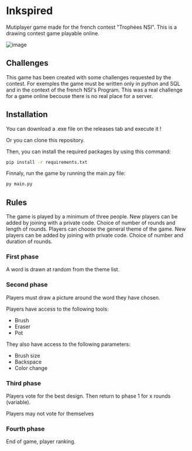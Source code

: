 # Inkspired
 
Mutiplayer game made for the french contest "Trophées NSI". This is a drawing contest game playable online.

![image](https://github.com/user-attachments/assets/f1efa975-c68b-42c7-a7e5-c32936b214cb)

## Challenges

This game has been created with some challenges requested by the contest. For exemples the game must be written only in python and SQL and in the context of the french NSI's Program. This was a real challenge for a game online becouse there is no real place for a server.

## Installation

You can download a .exe file on the releases tab and execute it !

Or you can clone this repository.

Then, you can install the required packages by using this command:

```BASH
pip install -r requirements.txt
```

Finnaly, run the game by running the main.py file:
```BASH
py main.py
```
## Rules

The game is played by a minimum of three people. New players can be added by joining with a private code. Choice of number of rounds and length of rounds. Players can choose the general theme of the game. New players can be added by joining with private code. Choice of number and duration of rounds.

### First phase 

A word is drawn at random from the theme list.

### Second phase

Players must draw a picture around the word they have chosen.

Players have access to the following tools:

- Brush
- Eraser
- Pot

They also have access to the following parameters:

- Brush size
- Backspace
- Color change

### Third phase

Players vote for the best design. Then return to phase 1 for x rounds (variable).

Players may not vote for themselves

### Fourth phase

End of game, player ranking.
